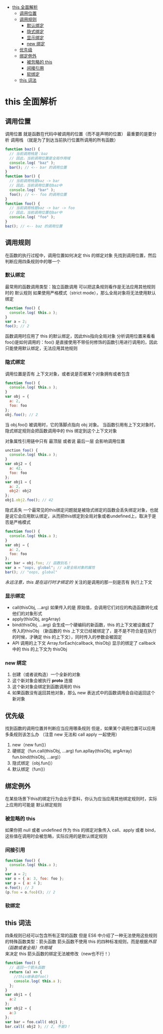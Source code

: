 - [this 全面解析](#this-全面解析)
  - [调用位置](#调用位置)
  - [调用规则](#调用规则)
    - [默认绑定](#默认绑定)
    - [隐式绑定](#隐式绑定)
    - [显示绑定](#显示绑定)
    - [new 绑定](#new-绑定)
  - [优先级](#优先级)
  - [绑定例外](#绑定例外)
    - [被忽略的 this](#被忽略的-this)
    - [间接引用](#间接引用)
    - [软绑定](#软绑定)
  - [this 词法](#this-词法)

# this 全面解析
## 调用位置
调用位置 就是函数在代码中被调用的位置（而不是声明的位置）
最重要的是要分析 调用栈 （就是为了到达当前执行位置所调用的所有函数）
```js 
function baz() { 
  // 当前调用栈是：baz 
  // 因此，当前调用位置是全局作用域 
  console.log( "baz" ); 
  bar(); // <-- bar 的调用位置 
}
function bar() { 
  // 当前调用栈是baz -> bar 
  // 因此，当前调用位置在baz中 
  console.log( "bar" ); 
  foo(); // <-- foo 的调用位置 
}
function foo() { 
  // 当前调用栈是baz -> bar -> foo 
  // 因此，当前调用位置在bar中 
  console.log( "foo" ); 
}
baz(); // <-- baz 的调用位置
```

## 调用规则
在函数的执行过程中，调用位置如何决定 this 的绑定对象
先找到调用位置，然后判断应用四条规则中的哪一个

### 默认绑定
最常用的函数调用类型：独立函数调用
可以把这条规则看作是无法应用其他规则时的 默认规则
如果使用严格模式（strict mode），那么全局对象将无法使用默认绑定

```js
function foo() {  
  console.log( this.a ); 
} 
var a = 2; 
foo(); // 2
```
函数调用时应用了 this 的默认绑定，因此this指向全局对象
分析调用位置来看看foo()是如何调用的：foo() 是直接使用不带任何修饰的函数引用进行调用的，因此只能使用默认绑定，无法应用其他规则

### 隐式绑定
调用位置是否有 上下文对象，或者说是否被某个对象拥有或者包含
```js
function foo() {  
  console.log( this.a ); 
} 
var obj = {  
  a: 2, 
  foo: foo  
}; 
obj.foo(); // 2
```
当 obj.foo() 被调用时，它的落脚点指向 obj 对象。
当函数引用有上下文对象时，隐式绑定规则会把函数调用中的 this 绑定到这个上下文对象

对象属性引用链中只有 最顶层 或者说 最后一层 会影响调用位置
```js
unction foo() {  
  console.log( this.a ); 
} 
var obj2 = {  
  a: 42, 
  foo: foo  
}; 
var obj1 = {  
  a: 2, 
  obj2: obj2  
}; 
obj1.obj2.foo(); // 42
```

隐式丢失
一个最常见的this绑定问题就是被隐式绑定的函数会丢失绑定对象，也就是说它会应用默认绑定，从而把this绑定到全局对象或者undefined上，取决于是否是严格模式
```js
function foo() {  
  console.log( this.a ); 
} 
var obj = {  
  a: 2, 
  foo: foo  
}; 
var bar = obj.foo; // 函数别名！ 
var a = "oops, global"; // a是全局对象的属性 
bar(); // "oops, global"
```
*永远注意，this 是在运行时才绑定的*
关注的是调用的那一刻是否有 执行上下文

### 显示绑定
+ call(thisObj, ...arg)
  如果传入的是 原始值，会调用它们对应的构造函数转化成他们的对象形式
+ apply(thisObj, argArray)
+ bind(thisObj, ...arg)
  会生成一个硬编码的新函数，this 的上下文被设置成了传入的thisObj
  （新函数的 this 上下文已经被绑定了，是不是不符合是在执行的时候，才确定 this 的上下文），同时传入的参数会被固定
+ API 调用的上下文
  Array.forEach(callback, thisObj) 显示的绑定了 callback 中的 this 的上下文为 thisObj

### new 绑定
1. 创建（或者说构造）一个全新的对象
2. 这个新对象会被执行 __proto__ 连接
3. 这个新对象会绑定到函数调用的 this
4. 如果函数没有返回其他对象，那么 new 表达式中的函数调用会自动返回这个新对象


## 优先级
找到函数的调用位置并判断应当应用哪条规则
但是，如果某个调用位置可以应用多条规则该怎么办
（注意 new 无法和 call apply 一起使用）
1. new（new fun()）
2. 硬绑定（fun.call(thisObj, ...arg) fun.apllay(thisObj, argArray) fun.bind(thisObj, ...arg)）
3. 隐式绑定（obj.fun()）
4. 默认绑定（fun()）

## 绑定例外
在某些场景下this的绑定行为会出乎意料，你认为应当应用其他绑定规则时，实际上应用的可能是 默认绑定规则

### 被忽略的 this
如果你把 null 或者 undefined 作为 this 的绑定对象传入 call、apply 或者 bind，这些值在调用时会被忽略，实际应用的是默认绑定规则

### 间接引用
```js
function foo() {  
  console.log( this.a ); 
} 
var a = 2;  
var o = { a: 3, foo: foo };  
var p = { a: 4 }; 
o.foo(); // 3 
(p.foo = o.foo)(); // 2
```

### 软绑定

## this 词法
四条规则已经可以包含所有正常的函数
但是 ES6 中介绍了一种无法使用这些规则的特殊函数类型：箭头函数
箭头函数不使用 this 的四种标准规则，而是根据*外层（函数或者全局）作用域*来决定 this
箭头函数的绑定无法被修改（new也不行！）
```js
function foo() { 
  // 返回一个箭头函数  
  return (a) => { 
    //this继承自foo() 
    console.log( this.a );  
  }; 
} 
var obj1 = {  
  a:2 
}; 
var obj2 = {  
  a:3 
}; 
var bar = foo.call( obj1 ); 
bar.call( obj2 ); // 2, 不是3！
```